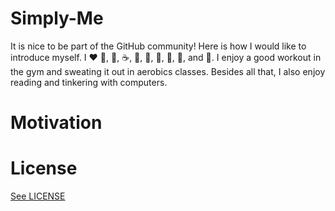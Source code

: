 # Simply-Me

It is nice to be part of the GitHub community! Here is how I would like to introduce myself. 
I :heart: :egg:, :icecream:, :coffee:, :tea:, :milk_glass:, :cake:, :chocolate_bar:, :cheese:, and :dancer:.
I enjoy a good workout in the gym and sweating it out in aerobics classes.
Besides all that, I also enjoy reading and tinkering with computers.

# Motivation

# License

[See LICENSE](https://github.com/CookiesNCream/Simply-Me/blob/master/LICENSE.md)
